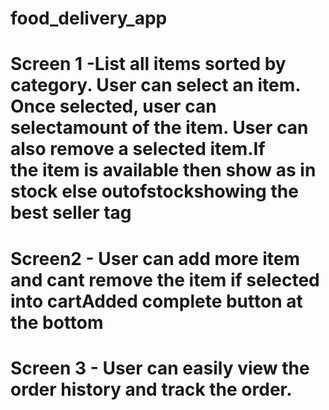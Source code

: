 # food_delivery_app


# Screen 1 -List all items sorted by category. User can select an item. Once selected, user can selectamount of the item. User can also remove a selected item.If the item is available then show as in stock else outofstockshowing the best seller tag
# Screen2 - User can add more item and cant remove the item if selected into cartAdded complete button at the bottom
# Screen 3 - User can easily view the order history and track the order.
